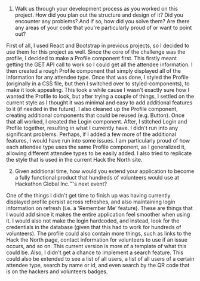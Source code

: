 1. Walk us through your development process as you worked on this project. How did you plan out the structure and design of it? Did you encounter any problems? And if so, how did you solve them? Are there any areas of your code that you're particularly proud of or want to point out?

First of all, I used React and Bootstrap in previous projects, so I decided to use them for this project as well. Since the core of the challenge was the profile, I decided to make a Profile component first. This firstly meant getting the GET API call to work so I could get all the attendee information. I then created a rough Profile component that simply displayed all of the information for any attendee type. Once that was done, I styled the Profile (originally in a CSS file, but then I switched over to styled-components), to make it look appealing. This took a while cause I wasn't exactly sure how I wanted the Profile to look, but after trying a couple of things, I settled on the current style as I thought it was minimal and easy to add additional features to it (if needed in the future). I also cleaned up the Profile component, creating additional components that could be reused (e.g. Button). Once that all worked, I created the Login component. After, I stitched Login and Profile together, resulting in what I currently have. I didn't run into any significant problems. Perhaps, if I added a few more of the additional features, I would have run into some issues. I am particularly proud of how each attendee type uses the same Profile component, as I generalized it, allowing different attendee types to be easily added. I also tried to replicate the style that is used in the current Hack the North site.

2. Given additional time, how would you extend your application to become a fully functional product that hundreds of volunteers would use at Hackathon Global Inc.™'s next event? 

One of the things I didn't get time to finish up was having currently displayed profile persist across refreshes, and also maintaining login information on refresh (i.e. a 'Remember Me' feature). These are things that I would add since it makes the entire application feel smoother when using it. I would also not make the login hardcoded, and instead, look for the credentials in the database (given that this had to work for hundreds of volunteers). The profile could also contain more things, such as links to the Hack the North page, contact information for volunteers to use if an issue occurs, and so on. This current version is more of a template of what this could be. Also, I didn't get a chance to implement a search feature. This could also be extended to see a list of all users, a list of all users of a certain attendee type, search by name or id, and even search by the QR code that is on the hackers and volunteers badges.
